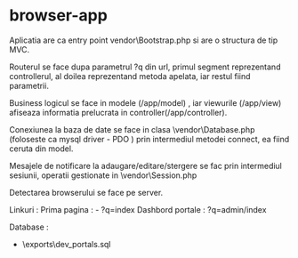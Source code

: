 # browser-app
Aplicatia are ca entry point vendor\Bootstrap.php si are o structura de tip MVC.

Routerul se face dupa parametrul ?q din url, primul segment reprezentand
controllerul, al doilea reprezentand metoda apelata, iar restul fiind parametrii.

Business logicul se face in modele (/app/model) , iar viewurile (/app/view) afiseaza informatia
prelucrata in controller(/app/controller).

Conexiunea la baza de date se face in clasa \vendor\Database.php (foloseste ca mysql driver - PDO ) prin intermediul metodei connect,
ea fiind ceruta din model.

Mesajele de notificare la adaugare/editare/stergere se fac prin intermediul sesiunii, operatii gestionate in \vendor\Session.php

Detectarea browserului se face pe server.

Linkuri : 
  Prima pagina : - ?q=index
  Dashbord portale : ?q=admin/index
  
Database :
 - \exports\dev_portals.sql

